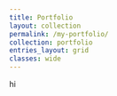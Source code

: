 ```yaml
---
title: Portfolio
layout: collection
permalink: /my-portfolio/
collection: portfolio
entries_layout: grid
classes: wide
---
```


hi